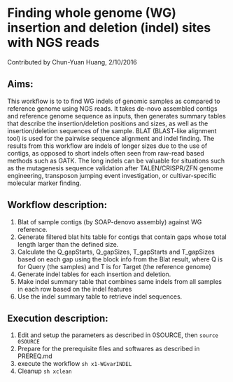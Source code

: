 # Finding whole genome (WG) insertion and deletion (indel) sites with NGS reads
Contributed by Chun-Yuan Huang, 2/10/2016

## Aims:
This workflow is to to find WG indels of genomic samples as compared to reference genome using NGS reads. It takes de-novo assembled contigs and reference genome sequence as inputs, then generates summary tables that describe the insertion/deletion positions and sizes, as well as the insertion/deletion sequences of the sample. BLAT (BLAST-like alignment tool) is used for the pairwise sequence alignment and indel finding. The results from this workflow are indels of longer sizes due to the use of contigs, as opposed to short indels often seen from raw-read based methods such as GATK. The long indels can be valuable for situations such as the mutagenesis sequence validation after TALEN/CRISPR/ZFN genome engineering, transposon jumping event investigation, or cultivar-specific molecular marker finding.

## Workflow description:
1. Blat of sample contigs (by SOAP-denovo assembly) against WG reference.
2. Generate filtered blat hits table for contigs that contain gaps whose total length larger than the defined size.
3. Calculate the Q_gapStarts, Q_gapSizes, T_gapStarts and T_gapSizes based on each gap using the block info from the Blat result, where Q is for Query (the samples) and T is for Target (the reference genome)
4. Generate indel tables for each insertion and deletion.
5. Make indel summary table that combines same indels from all samples in each row based on the indel features
6. Use the indel summary table to retrieve indel sequences.


## Execution description:
1. Edit and setup the parameters as described in 0SOURCE, then `source 0SOURCE`
2. Prepare for the prerequisite files and softwares as described in PREREQ.md
3. execute the workflow `sh x1-WGvarINDEL`
4. Cleanup `sh xclean`

